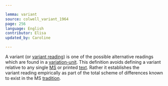 ```yaml
---

lemma: variant
source: colwell_variant_1964
page: 256
language: English
contributor: Elisa
updated_by: Caroline

---
```


A variant (or [variant reading](readingVariant.html)) is one of the possible alternative readings which are found in a [variation-unit](variantLocation.html). This definition avoids defining a variant relative to any single [MS](manuscript.html) or printed [text](text.html). Rather it establishes the variant reading empirically as part of the total scheme of differences known to exist in the MS [tradition](textualTransmission.html).
